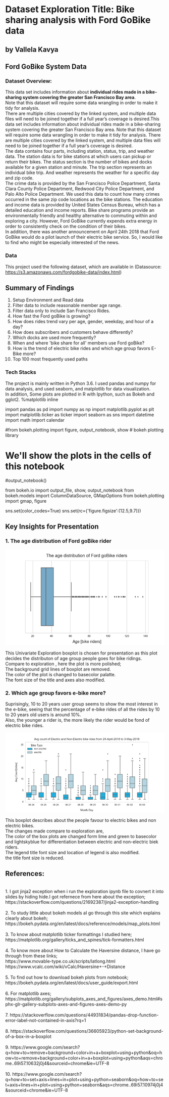 
# Dataset Exploration Title: Bike sharing analysis with Ford GoBike data

## by Vallela Kavya

## Ford GoBike System Data
### Dataset Overview:

This data set includes information about **individual rides made in a bike-sharing system covering the greater San Francisco Bay area**.
<br>
Note that this dataset will require some data wrangling in order to make it tidy for analysis. 
<br>
There are multiple cities covered by the linked system, and multiple data files will need to be joined together if a full year’s coverage is desired.This data set includes information about individual rides made in a bike-sharing system covering the greater San Francisco Bay area. 
Note that this dataset will require some data wrangling in order to make it tidy for analysis. 
There are multiple cities covered by the linked system, and multiple data files will need to be joined together if a full year’s coverage is desired.
<br>The data contains four parts, including station, status, trip, and weather data. The station data is for bike stations at which users can pickup or return their bikes. The status section is the number of bikes and docks available for a given station and minute. The trip section represents an individual bike trip. And weather represents the weather for a specific day and zip code.
<br>The crime data is provided by the San Francisco Police Department, Santa Clara County Police Department, Redwood City Police Department, and Palo Alto Police Department. We used this data to count how many crimes occurred in the same zip code locations as the bike stations. The education and income data is provided by United States Census Bureau, which has a detailed education and income reports.
Bike share programs provide an environmentally friendly and healthy alternative to commuting within and exploring a city. However, Ford GoBike currently expends extra energy in order to consistently check on the condition of their bikes.
<br>
In addition, there was another announcement on April 24th 2018 that Ford GoBike would do a pilot launch of their electric bike service. So, I would like to find who might be especially interested of the news.


### Data

This project used the following dataset, which are available in (Datasource: https://s3.amazonaws.com/fordgobike-data/index.html)
<br>


## Summary of Findings

1. Setup Environment and Read data<br>
2. Filter data to include reasonable member age range.<br>
3. Filter data only to include San Francisco Rides.<br>
4. How fast the Ford goBike is growing?<br>
5. How does rides trend vary per age, gender, weekday, and hour of a day?<br>
6. How does subscribers and customers behave differently?<br>
7. Which docks are used more frequently?<br>
8. When and where 'bike share for all' members use Ford goBike?<br>
9. How is the trend of electric bike rides and which age group favors E-Bike more?<br>
10. Top 100 most frequently used paths<br>

### Tech Stacks

The project is mainly written in Python 3.6. I used pandas and numpy for data analysis, and used seaborn, and matplotlib for data visualization. 
<br>
In addition, Some plots are plotted in R with Ipython, such as Bokeh and gglot2.
%matplotlib inline

import pandas as pd
import numpy as np
import matplotlib.pyplot as plt
import matplotlib.ticker as ticker
import seaborn as sns
import datetime
import math
import calendar

#from bokeh.plotting import figure, output_notebook, show # bokeh plotting library
# We'll show the plots in the cells of this notebook
#output_notebook()

from bokeh.io import output_file, show, output_notebook
from bokeh.models import ColumnDataSource, GMapOptions
from bokeh.plotting import gmap, figure


sns.set(color_codes=True)
sns.set(rc={'figure.figsize':(12.5,9.7)})
## Key Insights for Presentation

### 1. The age distribution of Ford goBike rider

<img src="image01.png">

This Univariate Exploration boxplot is chosen for presentation as this plot decides the distributon of age group people goes for bike ridings.<br>
Compare to exploration , here the plot is more polished;<br>
    The background grid lines of boxplot are removed.
<br>
    The color of the plot is changed to basecolor palatte.
<br>
    The font size of the title and axes also modified.

### 2. Which age group favors e-bike more?

Suprisingly, 10 to 20 years user group seems to show the most interest in the e-bike, seeing that the percentage of e-bike rides of all the rides by 10 to 20 years old users is around 10%.
<br>
Also, the younger a rider is, the more likely the rider would be fond of electric bike rides.

<img src="image16.png">

This boxplot describes about the people favour to electric bikes and non electric bikes.
<br>
The changes made compare to exploration are,<br>
The color of the box plots are changed form lime and green to basecolor and lightskyblue for differentiation between electric and non-electric biek riders.<br>
The legend title font size and location of legend is also modified.<br>
the title font size is reduced.


## References:
<br>
1. I got jinja2 exception when i run the exploration ipynb file to covnert it into slides by hiding hide.I got refernece from here about the exception;
https://stackoverflow.com/questions/21692387/jinja2-exception-handling
<br>
<br>
2. To study little about bokeh models aI go through this site which explains clearly about bokeh;
https://bokeh.pydata.org/en/latest/docs/reference/models/map_plots.html
<br>
<br>
3. To know about matplotlib ticker formattings I studied here;<br>
https://matplotlib.org/gallery/ticks_and_spines/tick-formatters.html
<br>
<br>
4. To know more about How to Calculate the Haversine distance, I have go through from these links;<br>
https://www.movable-type.co.uk/scripts/latlong.html <br> https://www.vcalc.com/wiki/vCalc/Haversine+-+Distance
<br>
<br>
5. To find out how to download bokeh plots from notebook;<br>
https://bokeh.pydata.org/en/latest/docs/user_guide/export.html
<br>
<br>
6. For matplotlib axes;
https://matplotlib.org/gallery/subplots_axes_and_figures/axes_demo.html#sphx-glr-gallery-subplots-axes-and-figures-axes-demo-py
<br><br>
7. https://stackoverflow.com/questions/44931834/pandas-drop-function-error-label-not-contained-in-axis?rq=1
<br><br>
8. https://stackoverflow.com/questions/36605923/python-set-background-of-a-box-in-a-boxplot
<br><br>
9. https://www.google.com/search?q=how+to+remove+background+color+in+a+boxplot+using+python&oq=how+to+remove+background+color+in+a+boxplot+using+python&aqs=chrome..69i57.10632j0j4&sourceid=chrome&ie=UTF-8
<br><br>
10. https://www.google.com/search?q=how+to+set+axis+lines+in+plot+using+python+seaborn&oq=how+to+set+axis+lines+in+plot+using+python+seaborn&aqs=chrome..69i57.10974j0j4&sourceid=chrome&ie=UTF-8
